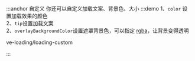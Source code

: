 :::anchor 自定义
你还可以自定义加载文案、背景色、大小
:::demo 1、`color` 设置加载效果的颜色<br>2、`tip`设置加载文案<br>2、`overlayBackgroundColor`设置遮罩背景色，可以指定 [rgba](https://www.w3schools.com/cssref/func_rgba.asp)，让背景变得透明

ve-loading/loading-custom

:::
